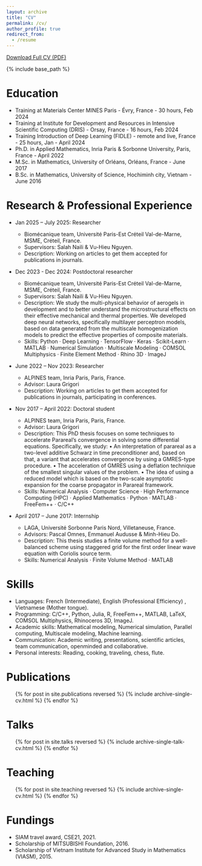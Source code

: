 ```yaml
---
layout: archive
title: "CV"
permalink: /cv/
author_profile: true
redirect_from:  
  - /resume
---
```


[Download Full CV (PDF)](http://vanthanh74.github.io/files/van-thanh-cv.pdf)

{% include base_path %}

Education
======
* Training at Materials Center MINES Paris - Évry, France - 30 hours, Feb 2024
* Training at Institute for Development and Resources in Intensive Scientific Computing (DRIS) - Orsay, France - 16 hours, Feb 2024 
* Training Introduction of Deep Learning (FIDLE) - remote and live, France - 25 hours, Jan - April 2024 
* Ph.D. in Applied Mathematics, Inria Paris & Sorbonne University, Paris, France - April 2022
* M.Sc. in Mathematics, University of Orléans, Orléans, France - June 2017
* B.Sc. in Mathematics, University of Science, Hochiminh city, Vietnam - June 2016

Research & Professional Experience
======
* Jan 2025 – July 2025: Researcher
  * Biomécanique team, Université Paris-Est Créteil Val-de-Marne, MSME, Créteil, France.
  * Supervisors: Salah Naili & Vu-Hieu Nguyen.
  * Description: Working on articles to get them accepted for publications in journals.


* Dec 2023 - Dec 2024: Postdoctoral researcher
  * Biomécanique team, Université Paris-Est Créteil Val-de-Marne, MSME, Créteil, France.
  * Supervisors: Salah Naili & Vu-Hieu Nguyen.
  * Description: We study the multi-physical behavior of aerogels in development and to better understand the microstructural effects on their effective mechanical and thermal properties. We developed deep neural networks, specifically multilayer perceptron models, based on data generated from the multiscale homogenization models to predict the effective properties of composite materials.
  * Skills: Python · Deep Learning · TensorFlow · Keras · Scikit-Learn · MATLAB · Numerical Simulation · Multiscale Modeling · COMSOL Multiphysics · Finite Element Method · Rhino 3D · ImageJ

* June 2022 – Nov 2023: Researcher
  * ALPINES team, Inria Paris, Paris, France.
  * Advisor: Laura Grigori
  * Description: Working on articles to get them accepted for publications in journals, participating in conferences.
  
  
* Nov 2017 – April 2022: Doctoral student
  * ALPINES team, Inria Paris, Paris, France.
  * Advisor: Laura Grigori
  * Description: This PhD thesis focuses on some techniques to accelerate Parareal’s convergence in solving some differential equations. Specifically, we study:
	• An interpretation of parareal as a two-level additive Schwarz in time preconditioner and, based on that, a variant that accelerates convergence by using a GMRES-type procedure.
	• The acceleration of GMRES using a deflation technique of the smallest singular values of the problem.
	• The idea of using a reduced model which is based on the two-scale asymptotic expansion for the coarse propagator in Parareal framework.
  * Skills: Numerical Analysis · Computer Science · High Performance Computing (HPC) · Applied Mathematics · Python · MATLAB · FreeFem++ · C/C++

* April 2017 – June 2017: Internship
  * LAGA, Université Sorbonne Paris Nord, Villetaneuse, France.
  * Advisors: Pascal Omnes, Emmanuel Audusse & Minh-Hieu Do.
  * Description: This thesis studies a finite volume method for a well-balanced scheme using staggered grid for the first order linear wave equation with Coriolis source term.
  * Skills:  Numerical Analysis · Finite Volume Method · MATLAB
  




Skills
======
* Languages: French (Intermediate), English (Professional Efficiency) , Vietnamese (Mother tongue).
* Programming: C/C++, Python, Julia, R, FreeFem++, MATLAB, LaTeX, COMSOL Multiphysics, Rhinoceros 3D, ImageJ.
* Academic skills: Mathematical modeling, Numerical simulation, Parallel computing, Multiscale modeling, Machine learning.
* Communication: Academic writing, presentations, scientific articles, team communication, openminded and collaborative.
* Personal interests: Reading, cooking, traveling, chess, flute.


Publications
======
  <ul>{% for post in site.publications reversed %}
    {% include archive-single-cv.html %}
  {% endfor %}</ul>
  
Talks
======
  <ul>{% for post in site.talks reversed %}
    {% include archive-single-talk-cv.html  %}
  {% endfor %}</ul>
  
Teaching
======
  <ul>{% for post in site.teaching reversed %}
    {% include archive-single-cv.html %}
  {% endfor %}</ul>
  
Fundings
======
* SIAM travel award, CSE21, 2021.
* Scholarship of MITSUBISHI Foundation, 2016.
* Scholarship of Vietnam Institute for Advanced Study in Mathematics (VIASM), 2015.
